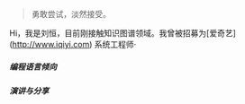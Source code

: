 > 勇敢尝试，淡然接受。

Hi，我是刘恒，目前刚接触知识图谱领域。我曾被招募为[爱奇艺] (http://www.iqiyi.com) 系统工程师· 



##### 编程语言倾向



##### 演讲与分享

